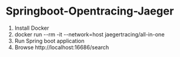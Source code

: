 # Springboot-Opentracing-Jaeger
1. Install Docker
2. docker run --rm -it --network=host jaegertracing/all-in-one
3. Run Spring boot application
4. Browse http://localhost:16686/search

